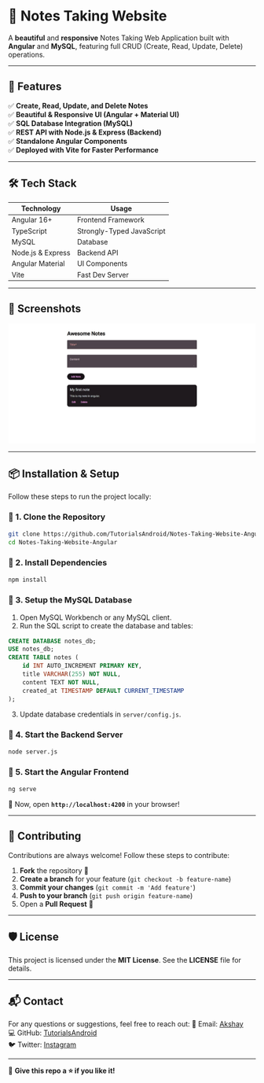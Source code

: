 # 📝 Notes Taking Website

A **beautiful** and **responsive** Notes Taking Web Application built with **Angular** and **MySQL**, featuring full CRUD (Create, Read, Update, Delete) operations.

---

## 🚀 Features

✅ **Create, Read, Update, and Delete Notes**  
✅ **Beautiful & Responsive UI (Angular + Material UI)**  
✅ **SQL Database Integration (MySQL)**  
✅ **REST API with Node.js & Express (Backend)**  
✅ **Standalone Angular Components**  
✅ **Deployed with Vite for Faster Performance**  

---

## 🛠️ Tech Stack

| Technology | Usage |
|------------|-------|
| Angular 16+ | Frontend Framework |
| TypeScript | Strongly-Typed JavaScript |
| MySQL | Database |
| Node.js & Express | Backend API |
| Angular Material | UI Components |
| Vite | Fast Dev Server |

---

## 📸 Screenshots

![Dashboard](./screenshot/Screenshot_23-2-2025_18754_localhost.jpeg) <!-- Replace with actual screenshot -->

---

## 📦 Installation & Setup

Follow these steps to run the project locally:

### 🔹 1. Clone the Repository
```sh
git clone https://github.com/TutorialsAndroid/Notes-Taking-Website-Angular.git
cd Notes-Taking-Website-Angular
```

### 🔹 2. Install Dependencies
```sh
npm install
```

### 🔹 3. Setup the MySQL Database
1. Open MySQL Workbench or any MySQL client.
2. Run the SQL script to create the database and tables:
```sql
CREATE DATABASE notes_db;
USE notes_db;
CREATE TABLE notes (
    id INT AUTO_INCREMENT PRIMARY KEY,
    title VARCHAR(255) NOT NULL,
    content TEXT NOT NULL,
    created_at TIMESTAMP DEFAULT CURRENT_TIMESTAMP
);
```
3. Update database credentials in `server/config.js`.

### 🔹 4. Start the Backend Server
```sh
node server.js
```

### 🔹 5. Start the Angular Frontend
```sh
ng serve
```

🚀 Now, open **`http://localhost:4200`** in your browser!

---

## 🤝 Contributing
Contributions are always welcome! Follow these steps to contribute:

1. **Fork** the repository 🍴
2. **Create a branch** for your feature (`git checkout -b feature-name`)
3. **Commit your changes** (`git commit -m 'Add feature'`)
4. **Push to your branch** (`git push origin feature-name`)
5. Open a **Pull Request** 🎉

---

## 🛡️ License
This project is licensed under the **MIT License**. See the **LICENSE** file for details.

---

## 📬 Contact
For any questions or suggestions, feel free to reach out:
📧 Email: [Akshay](mailto:akshaysunilmasram@yahoo.com)  
💻 GitHub: [TutorialsAndroid](https://github.com/TutorialsAndroid)  
🐦 Twitter: [Instagram](https://instagram.com/coderx09)  

---

🔗 **Give this repo a ⭐ if you like it!**

